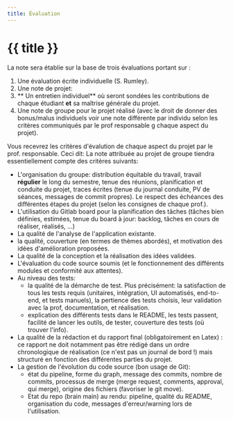 ```yaml
---
title: Évaluation
---
```


# {{ title }}

La note sera établie sur la base de trois évaluations portant sur :

1. Une évaluation écrite individuelle (S. Rumley).
2. Une note de projet:
  1. ** Un entretien individuel** où seront sondées les contributions de chaque étudiant **et** sa maîtrise
   générale du projet.
  2. Une note de groupe pour le projet réalisé (avec le droit de donner des bonus/malus individuels voir une note différente par individu selon les critères communiqués par le prof responsable g chaque aspect du projet). 

Vous recevrez les critères d'évalution de chaque aspect du projet par le prof. responsable. Ceci dit:
La note attribuée au projet de groupe tiendra essentiellement compte des critères suivants:
 
- L'organisation du groupe: distribution équitable du travail, travail **régulier** le long du semestre, tenue des réunions, planification et conduite du projet, traces écrites (tenue du journal conduite, PV de séances, messages de commit propres). Le respect des échéances des différentes étapes du projet (selon les consignes de chaque prof.).
- L'utilisation du Gitlab board pour la planification des tâches (tâches bien définies, estimées, tenue du board à jour: backlog, tâches en cours de réaliser, réalisés, ...)	
- La qualité de l'analyse de l'application existante.
- la qualité, couverture (en termes de thèmes abordés), et motivation des idées d'amélioration
  proposées.
- La qualité de la conception et la réalisation des idées validées.
- L'évaluation du code source soumis (et le fonctionnement des différents modules et conformité aux attentes).
- Au niveau des tests: 
  - la qualité de la démarche de test. Plus précisément: la satisfaction de tous les tests requis (unitaires, intégration, UI automatisés, end-to-end, et tests manuels), la pertience des tests choisis, leur validation avec la prof, documentation, et réalisation. 
  - explication des différents tests dans le README, les tests passent, facilité de lancer les outils, de tester, couverture des tests (oü trouver l'info).
- La qualité de la rédaction et du rapport final (obligatoirement en Latex) : ce rapport ne doit
  notamment pas être rédigé dans un ordre chronologique de réalisation (ce n'est pas un journal de
  bord !) mais structuré en fonction des différentes parties du projet.
- La gestion de l'évolution du code source (bon usage de Git): 
  - état du pipeline, forme du graph, message des commits, nombre de commits, processus de merge (merge request, comments, approval, qui merge), origine des fichiers (favoriser le git move). 			
  - Etat du repo (brain main) au rendu: pipeline, qualité du README, organisation du code, messages d'erreur/warning lors de l'utilisation.
				

				